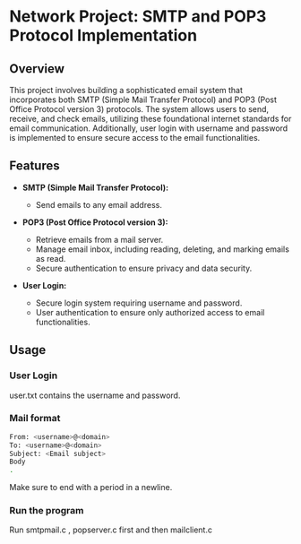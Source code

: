 # Network Project: SMTP and POP3 Protocol Implementation
## Overview

This project involves building a sophisticated email system that incorporates both SMTP (Simple Mail Transfer Protocol) and POP3 (Post Office Protocol version 3) protocols. The system allows users to send, receive, and check emails, utilizing these foundational internet standards for email communication. Additionally, user login with username and password is implemented to ensure secure access to the email functionalities.

## Features

- **SMTP (Simple Mail Transfer Protocol):**
    - Send emails to any email address.

- **POP3 (Post Office Protocol version 3):**
  - Retrieve emails from a mail server.
  - Manage email inbox, including reading, deleting, and marking emails as read.
  - Secure authentication to ensure privacy and data security.

- **User Login:**
  - Secure login system requiring username and password.
  - User authentication to ensure only authorized access to email functionalities.

## Usage

### User Login 
user.txt contains the username and password.

### Mail format
```bash
From: <username>@<domain>
To: <username>@<domain>
Subject: <Email subject>
Body
.
```
Make sure to end with a period in a newline.

### Run the program
Run smtpmail.c , popserver.c first and then mailclient.c
